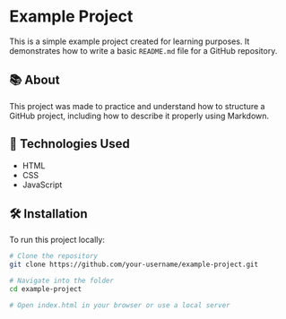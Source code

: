 # Example Project

This is a simple example project created for learning purposes. It demonstrates how to write a basic `README.md` file for a GitHub repository.

## 📚 About

This project was made to practice and understand how to structure a GitHub project, including how to describe it properly using Markdown.

## 🚀 Technologies Used

- HTML
- CSS
- JavaScript


## 🛠️ Installation

To run this project locally:

```bash
# Clone the repository
git clone https://github.com/your-username/example-project.git

# Navigate into the folder
cd example-project

# Open index.html in your browser or use a local server
